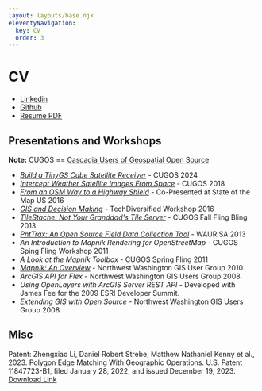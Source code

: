```yaml
---
layout: layouts/base.njk
eleventyNavigation:
  key: CV
  order: 3
---
```

# CV

- [Linkedin](https://www.linkedin.com/in/mattmakesmaps/)
- [Github](https://github.com/mattmakesmaps)
- [Resume PDF](./matt_kenny_website_resume.pdf)

## Presentations and Workshops

**Note:** CUGOS == [Cascadia Users of Geospatial Open Source](https://cugos.org/)

- [_Build a TinyGS Cube Satellite Receiver_][7] - CUGOS 2024
- [_Intercept Weather Satellite Images From Space_][1] - CUGOS 2018
- [_From an OSM Way to a Highway Shield_][2] - Co-Presented at State of the Map US 2016
- [_GIS and Decision Making_][3] - TechDiversified Workshop 2016
- [_TileStache: Not Your Granddad's Tile Server_][4] - CUGOS Fall Fling Bling 2013
- [_PntTrax: An Open Source Field Data Collection Tool_][5] - WAURISA 2013
- _An Introduction to Mapnik Rendering for OpenStreetMap_ - CUGOS Sping Fling Workshop 2011
- _A Look at the Mapnik Toolbox_ - CUGOS Spring Fling 2011
- [_Mapnik: An Overview_][6] - Northwest Washington GIS User Group 2010.
- _ArcGIS API for Flex_ - Northwest Washington GIS Users Group 2008.
- _Using OpenLayers with ArcGIS Server REST API_ - Developed with James Fee for the 2009 ESRI Developer Summit.
- _Extending GIS with Open Source_ - Northwest Washington GIS Users Group 2008.

## Misc

Patent: Zhengxiao Li, Daniel Robert Strebe, Matthew Nathaniel Kenny et al., 2023. Polygon Edge Matching With Geographic Operations. U.S. Patent 11847723-B1, filed January 28, 2022, and issued December 19, 2023. [Download Link][8]

[1]: https://docs.google.com/presentation/d/e/2PACX-1vR-d59s4KdPILqCsMLZ8jk274in0BSCQZYdrsFT7-e8vsb0iXxtu3cfHsKewWCVdejAvG5Ju19OGkWD/pub?start=false&loop=false&delayms=3000&slide=id.p
[2]: https://www.youtube.com/watch?v=BWsCOi6Nvuw
[3]: https://github.com/mattmakesmaps/tech-diversified-workshop
[4]: https://drive.google.com/file/d/1EGhUNqtOHpjKpedjf17I5Jyh4hyG26yH/view?usp=share_link
[5]: https://drive.google.com/file/d/1PpvUT1tm1gKgJb8kJfxhqxkoDM1IW3jp/view?usp=sharing
[6]: https://drive.google.com/file/d/1WX_YBCr-ctJiE8nHPQrMTwrFrqgto3yq/view?usp=share_link
[7]: https://mattmakesmaps.com/blog/2024-01-22-tinygs-overview/
[8]: https://image-ppubs.uspto.gov/dirsearch-public/print/downloadPdf/11847723